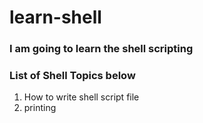 # learn-shell

### I am going to learn the shell scripting

### List of Shell Topics below

1. How to write shell script file
2. printing